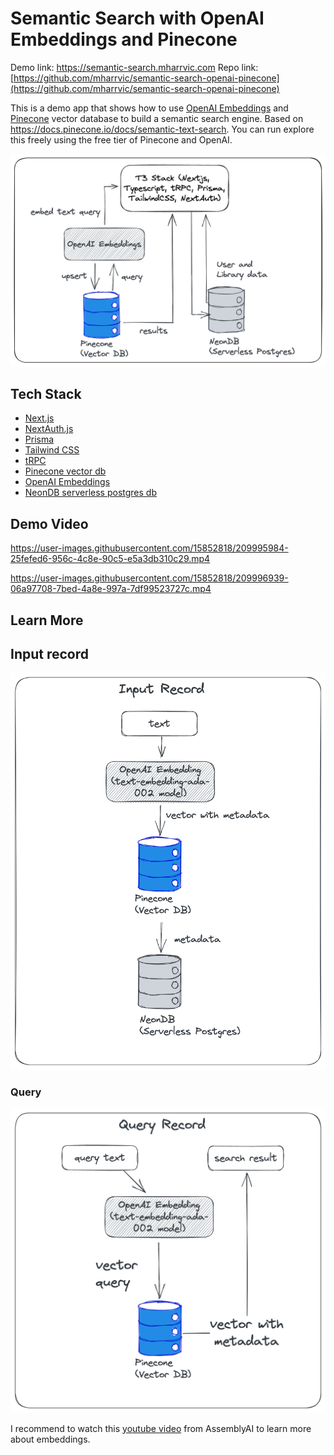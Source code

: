 # Semantic Search with OpenAI Embeddings and Pinecone

Demo link: https://semantic-search.mharrvic.com
Repo link: [https://github.com/mharrvic/semantic-search-openai-pinecone](https://github.com/mharrvic/semantic-search-openai-pinecone)

This is a demo app that shows how to use [OpenAI Embeddings](https://beta.openai.com/docs/guides/embeddings) and [Pinecone](https://pinecone.io) vector database to build a semantic search engine. Based on https://docs.pinecone.io/docs/semantic-text-search. You can run explore this freely using the free tier of Pinecone and OpenAI.

![semantic-search-openai-pinecone.png](semantic-search-openai-pinecone.png)

## Tech Stack

- [Next.js](https://nextjs.org)
- [NextAuth.js](https://next-auth.js.org)
- [Prisma](https://prisma.io)
- [Tailwind CSS](https://tailwindcss.com)
- [tRPC](https://trpc.io)
- [Pinecone vector db](https://pinecone.io)
- [OpenAI Embeddings](https://beta.openai.com/docs/guides/embeddings)
- [NeonDB serverless postgres db](neon.tech)


## Demo Video


https://user-images.githubusercontent.com/15852818/209995984-25fefed6-956c-4c8e-90c5-e5a3db310c29.mp4



https://user-images.githubusercontent.com/15852818/209996939-06a97708-7bed-4a8e-997a-7df99523727c.mp4




## Learn More


## Input record

![semantic-search-openai-pinecone-input.png](semantic-search-openai-pinecone-input.png)

### Query

![semantic-search-openai-pinecone-query.png](semantic-search-openai-pinecone-query.png)

I recommend to watch this [youtube video](https://www.youtube.com/watch?v=5MaWmXwxFNQ) from AssemblyAI to learn more about embeddings.
